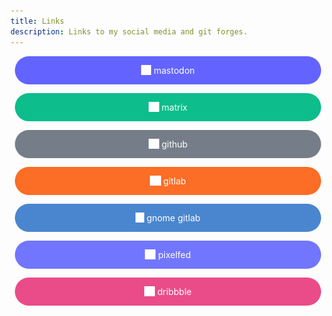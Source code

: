 ```yaml
---
title: Links
description: Links to my social media and git forges.
---
```


<style>
    @keyframes bounce {
        from {transform: translateY(5em); opacity: 0;}
        50% {transform: translateY(-0.5em); opacity: 100;}
        to {transform: translateY(0em); opacity: 100;}
    }

    .social-buttons {
        display: flex;
        flex-flow: column nowrap;
        gap: 1em;
    }

    .social-buttons div {
        width: 35em;
        max-width: 100%;
        margin: 0 auto;
        border-radius: 10em;
        transition: transform .1s;
        text-align: center;
        animation-name: bounce;
    }

    .social-buttons img{
        height: 1.2em;
        display: inline;
        border-radius: 0;
        vertical-align: text-top;
    }

    .social-buttons a {
        color: #fff;
        text-decoration:none;
        display:block;
        width:100%;
        height:100%;
        padding: 1em 0em;
    }

    .social-buttons div:hover {
        transform: scale(1.05);
    }
</style>

<div class="social-buttons">
    <div style="animation-duration: .5s; background-color: #6364ff">
        <a href="https://fosstodon.org/@kramo">
            <img src="/images/mastodon-icon.svg">
            mastodon
        </a>
    </div>
    <div style="animation-duration: .6s; background-color: #0dbd8b">
        <a href="https://matrix.to/#/@kramo:matrix.org">
            <img src="/images/matrix-icon.svg">
            matrix
        </a>
    </div>
    <div style="animation-duration: .7s; background-color: #757e88">
        <a href="https://github.com/kra-mo">
            <img src="/images/github-icon.svg">
            github
        </a>
    </div>
    <div style="animation-duration: .8s; background-color: #fc6d26">
        <a href="https://gitlab.com/kra-mo">
            <img src="/images/gitlab-icon.svg">
            gitlab
        </a>
    </div>
    <div style="animation-duration: .9s; background-color: #4a86cf">
        <a href="https://gitlab.gnome.org/kramo">
            <img src="/images/gnome-icon.svg">
            gnome gitlab
        </a>
    </div>
    <div style="animation-duration: 1s; background-color: #7276ff">
        <a href="https://pixelfed.social/kramo">
            <img src="/images/pixelfed-icon.svg">
            pixelfed
        </a>
    </div>
    <div style="animation-duration: 1.1s; background-color:  #ea4c89">
        <a href="https://dribbble.com/kramo">
            <img src="/images/dribbble-icon.svg">
            dribbble
        </a>
    </div>
</div>